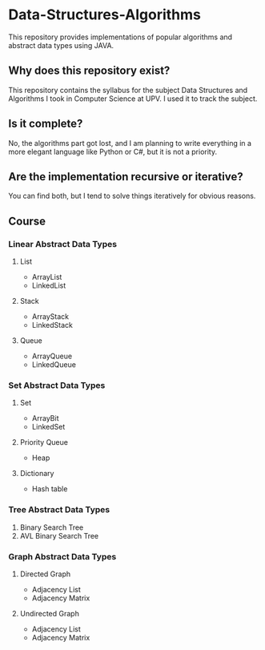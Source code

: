# Data-Structures-Algorithms
This repository provides implementations of popular algorithms and abstract data types using JAVA.

## Why does this repository exist?
This repository contains the syllabus for the subject Data Structures and Algorithms I took in Computer Science at UPV. I used it to track the subject.

## Is it complete?
No, the algorithms part got lost, and I am planning to write everything in a more elegant language like Python or C#, but it is not a priority.

## Are the implementation recursive or iterative?
You can find both, but I tend to solve things iteratively for obvious reasons.

## Course
### Linear Abstract Data Types
1. List
   * ArrayList
   * LinkedList

2. Stack
   * ArrayStack
   * LinkedStack

3. Queue
   * ArrayQueue
   * LinkedQueue

### Set Abstract Data Types
1. Set
   * ArrayBit
   * LinkedSet

2. Priority Queue
   * Heap
   
3. Dictionary
   * Hash table

### Tree Abstract Data Types
1. Binary Search Tree
2. AVL Binary Search Tree

### Graph Abstract Data Types
1. Directed Graph
   * Adjacency List
   * Adjacency Matrix

2. Undirected Graph
   * Adjacency List
   * Adjacency Matrix
